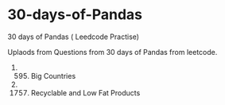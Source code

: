 # 30-days-of-Pandas
30 days of Pandas ( Leedcode Practise)

Uplaods from Questions from 30 days of Pandas from leetcode.

1. 595.  Big Countries
2. 1757. Recyclable and Low Fat Products

